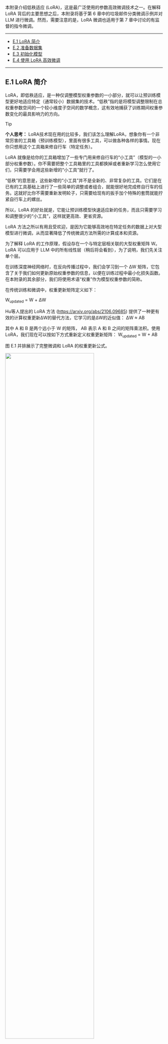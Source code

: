 本附录介绍低秩适应 (LoRA)，这是最广泛使用的参数高效微调技术之一。在解释 LoRA 背后的主要思想之后，本附录将基于第 6 章中的垃圾邮件分类微调示例并对 LLM 进行微调。然而，需要注意的是，LoRA 微调也适用于第 7 章中讨论的有监督的指令微调。

-----

- [E.1 LoRA 简介](#e1-lora-简介)
- [E.2 准备数据集](#e2-准备数据集)
- [E.3 初始化模型](#e3-初始化模型)
- [E.4 使用 LoRA 高效微调](#e4-使用-lora-高效微调)

-----

## E.1 LoRA 简介

LoRA，即低秩适应，是一种仅调整模型权重参数的一小部分，就可以让预训练模型更好地适应特定（通常较小）数据集的技术。“低秩”指的是将模型调整限制在总权重参数空间的一个较小维度子空间的数学概念，这有效地捕获了训练期间权重参数变化的最具影响力的方向。

> [!TIP]
>
> **个人思考：** LoRA技术现在用的比较多，我们该怎么理解LoRA，想象你有一个非常厉害的工具箱（预训练模型），里面有很多工具，可以做各种各样的事情。现在你只想用这个工具箱来修自行车（特定任务）。
>
> LoRA 就像是给你的工具箱增加了一些专门用来修自行车的“小工具”（模型的一小部分权重参数）。你不需要把整个工具箱里的工具都换掉或者重新学习怎么使用它们，只需要学会用这些新增的“小工具”就行了。
>
> “低秩”的意思是，这些新增的“小工具”并不是全新的、非常复杂的工具。它们是在已有的工具基础上进行了一些简单的调整或者组合，就能很好地完成修自行车的任务。这就好比你不需要重新发明轮子，只需要给现有的扳手加个特殊的套筒就能拧紧自行车上的螺丝。
>
> 所以，LoRA 的好处就是，它能让预训练模型快速适应新的任务，而且只需要学习和调整很少的“小工具”，这样就更高效、更省资源。

LoRA 方法之所以有用且受欢迎，是因为它能够高效地在特定任务的数据上对大型模型进行微调，从而显著降低了传统微调方法所需的计算成本和资源。

为了解释 LoRA 的工作原理，假设存在一个与特定层相关联的大型权重矩阵 W。LoRA 可以应用于 LLM 中的所有线性层（稍后将会看到），为了说明，我们先关注单个层。

在训练深度神经网络时，在反向传播过程中，我们会学习到一个 ΔW 矩阵，它包含了关于我们如何更新原始权重参数的信息，以便在训练过程中最小化损失函数。在本附录的其余部分，我们将使用术语“权重”作为模型权重参数的简称。

在传统训练和微调中，权重更新矩阵定义如下：

W<sub>updated</sub> = W + ΔW

Hu等人提出的 LoRA 方法 (https://arxiv.org/abs/2106.09685) 提供了一种更有效的计算权重更新ΔW的替代方法，它学习的是ΔW的近似值：
ΔW ≈ AB

其中 A 和 B 是两个远小于 W 的矩阵， AB 表示 A 和 B 之间的矩阵乘法积。使用 LoRA，我们现在可以按如下方式重新定义权重更新矩阵：
W<sub>updated</sub> = W + AB

图 E.1 并排展示了完整微调和 LoRA 的权重更新公式。

<img src="../Image/appendixE/E.1.png" width="75%" />

如果你仔细观察，你可能会注意到图 E.1 中完整微调和 LoRA 的视觉表示与之前呈现的公式略有不同。这种差异归因于矩阵乘法的分配律，该定律允许我们分离原始权重和更新后的权重，而不是将它们组合在一起。例如，在进行常规微调的情况下，以 x 作为输入数据，我们可以将计算按如下表示:

x ( W + ΔW) = xW + xΔW

同样，我们也可以将 LoRA 按如下表示：

x ( W + AB) = xW + xAB

除了能减少训练期间需要更新的权重数量之外，将 LoRA 权重矩阵与原始模型权重分离的能力使得 LoRA 的实用性更强。这意味着预训练模型的权重可以保持不变，而 LoRA 权重矩阵在训练后使用模型时则可以被动态地应用。

> [!TIP]
>
> **个人思考：** 这段描述的关键在于强调**LoRA 的权重是独立于原始模型权重的**，这带来了很多实际的好处。你可以这样理解：
>
> 想象你已经拥有一个非常庞大的、功能强大的模型，它就像一个已经掌握了很多知识和技能的“超级大脑”。现在你想让这个“超级大脑”专注于解决某个特定的问题，比如识别图片中的猫。
>
> **传统的微调**就像是直接调整这个“超级大脑”内部的很多连接和参数，让它更擅长识别猫。这个过程可能会比较复杂，需要大量的计算资源，而且可能会影响它之前学到的其他知识。
>
> **LoRA 的做法则更聪明：**
>
> 它不是直接修改“超级大脑”原有的结构，而是在它的基础上**增加了一些非常小的、专门用于识别猫的“插件”或者“补丁”**。这些“插件”就是 LoRA 的权重矩阵（A 和 B）。
>
> 关键在于，这些“插件”是**独立**于“超级大脑”本身的核心知识（原始模型权重）的。这意味着：
>
> 1. **原始的“超级大脑”保持不变：** 它仍然拥有之前学到的所有通用知识。你不需要担心为了让它识别猫而忘记了其他技能。
> 2. **“插件”很小，训练起来更快更省资源：** 因为 LoRA 只训练这些新增的“插件”，它们的参数量比原始模型小得多，所以训练起来更快，需要的计算资源也更少。
> 3. **可以灵活地切换任务：** 想象一下，你不仅想让这个“超级大脑”识别猫，还想让它识别狗。使用 LoRA，你可以在同一个原始模型的基础上，训练出另一个专门识别狗的“插件”。当你需要识别猫时，就加载猫的“插件”；需要识别狗时，就加载狗的“插件”。原始的“超级大脑”本身不需要改变。
> 4. **部署和存储更方便：** 因为原始模型很大，而 LoRA 的“插件”很小，所以你只需要存储原始模型一次，然后为不同的任务存储不同的“插件”就可以了，这样可以节省大量的存储空间。

在实践中，将 LoRA 权重分开非常有用，因为它可以在不需要存储 LLM 的多个完整版本的情况下实现模型定制。这显著降低了存储需求并提高了可伸缩性，因为当为每个特定的客户或应用程序定制 LLM 时，只需要调整和保存较小的 LoRA 矩阵。

目前我们已经讨论了 LoRA 的全部内容，在接下来的章节中，让我们看看如何使用它来微调 LLM 以进行垃圾邮件分类，类似于第 6 章中的微调示例。



## E.2 准备数据集

在将 LoRA 应用于第 6 章中的垃圾邮件分类示例之前，我们必须加载将要使用的数据集和预训练模型。

本节中的代码复用了第 6 章中的数据准备工作。（请注意，除了在本节中复用代码之外，我们还可以打开并运行第 6 章的 notebook，然后将 E.4 节中的 LoRA 代码插入到那里。）

首先，我们下载数据集并将其保存为 CSV 文件：

```python
# Listing E.1 Downloading and preparing the dataset

from pathlib import Path
import pandas as pd
from ch06 import (
    download_and_unzip_spam_data,
    create_balanced_dataset,
    random_split
)

url = "https://archive.ics.uci.edu/static/public/228/sms+spam+collection.zip"
zip_path = "sms_spam_collection.zip"
extracted_path = "sms_spam_collection"
data_file_path = Path(extracted_path) / "SMSSpamCollection.tsv"

download_and_unzip_spam_data(url, zip_path, extracted_path, data_file_path)

df = pd.read_csv(data_file_path, sep="\t", header=None, names=["Label", "Text"])
balanced_df = create_balanced_dataset(df)
balanced_df["Label"] = balanced_df["Label"].map({"ham": 0, "spam": 1})

train_df, validation_df, test_df = random_split(balanced_df, 0.7, 0.1)
train_df.to_csv("train.csv", index=None)
validation_df.to_csv("validation.csv", index=None)
test_df.to_csv("test.csv", index=None)
```

接着，我们来创建 `SpamDataset` 实例：

```python
# Listing E.2 Instantiating PyTorch datasets

import torch
from torch.utils.data import Dataset
import tiktoken
from previous_chapters import SpamDataset

tokenizer = tiktoken.get_encoding("gpt2")
train_dataset = SpamDataset("train.csv", max_length=None, tokenizer=tokenizer)
val_dataset = SpamDataset("validation.csv", max_length=train_dataset.max_length,
tokenizer=tokenizer)
test_dataset = SpamDataset("test.csv", max_length=train_dataset.max_length,
tokenizer=tokenizer)
```

在创建 PyTorch 数据集对象之后，我们开始实例化数据加载器：

```python
# Listing E.3 Creating PyTorch data loaders

from torch.utils.data import DataLoader

num_workers = 0
batch_size = 8

torch.manual_seed(123)

train_loader = DataLoader(
    dataset=train_dataset,
    batch_size=batch_size,
    shuffle=True,
    num_workers=num_workers,
    drop_last=True,
)

val_loader = DataLoader(
    dataset=val_dataset,
    batch_size=batch_size,
    num_workers=num_workers,
    drop_last=False,
)

test_loader = DataLoader(
    dataset=test_dataset,
    batch_size=batch_size,
    num_workers=num_workers,
    drop_last=False,
)
```

作为验证步骤，我们遍历数据加载器并检查每个批次是否包含 8 个训练示例，其中每个训练示例包含 120 个 token：

```python
print("Train loader:")
for input_batch, target_batch in train_loader:
		pass
  
print("Input batch dimensions:", input_batch.shape)
print("Label batch dimensions", target_batch.shape)
```

输出如下：

```python
Train loader:
Input batch dimensions: torch.Size([8, 120])
Label batch dimensions torch.Size([8])
```

最后，我们打印每个数据集中的总批次数：

```python
print(f"{len(train_loader)} training batches")
print(f"{len(val_loader)} validation batches")
print(f"{len(test_loader)} test batches")
```

在这种情况下，我们每个数据集拥有的批次数如下：

```python
130 training batches
19 validation batches
38 test batches
```



## E.3 初始化模型

本节将复用第 6 章中的代码来加载和准备预训练的 GPT 模型。我们首先下载模型权重，然后将它们加载到 `GPTModel` 类中：

```python
# Listing E.4 Loading a pretrained GPT model

from gpt_download import download_and_load_gpt2
from previous_chapters import GPTModel, load_weights_into_gpt

CHOOSE_MODEL = "gpt2-small (124M)"
INPUT_PROMPT = "Every effort moves"

BASE_CONFIG = {
    "vocab_size": 50257, # Vocabulary size
    "context_length": 1024, # Context length
    "drop_rate": 0.0, # Dropout rate
    "qkv_bias": True # Query-key-value bias
}

model_configs = {
    "gpt2-small (124M)": {"emb_dim": 768, "n_layers": 12, "n_heads": 12},
    "gpt2-medium (355M)": {"emb_dim": 1024, "n_layers": 24, "n_heads": 16},
    "gpt2-large (774M)": {"emb_dim": 1280, "n_layers": 36, "n_heads": 20},
    "gpt2-xl (1558M)": {"emb_dim": 1600, "n_layers": 48, "n_heads": 25},
}

BASE_CONFIG.update(model_configs[CHOOSE_MODEL])

model_size = CHOOSE_MODEL.split(" ")[-1].lstrip("(").rstrip(")")
settings, params = download_and_load_gpt2(model_size=model_size, models_dir="gpt2")

model = GPTModel(BASE_CONFIG)
load_weights_into_gpt(model, params)
model.eval()
```

为了确保模型已正确加载，让我们再次检查它是否能生成连贯的文本：

```python
from previous_chapters import (
    generate_text_simple,
    text_to_token_ids,
    token_ids_to_text
)

text_1 = "Every effort moves you"

token_ids = generate_text_simple(
    model=model,
    idx=text_to_token_ids(text_1, tokenizer),
    max_new_tokens=15,
    context_size=BASE_CONFIG["context_length"]
)

print(token_ids_to_text(token_ids, tokenizer))
```

如下所示，该模型生成了连贯的文本，这表明模型权重已正确加载：

```python
Every effort moves you forward.
The first step is to understand the importance of your work
```

接着，我们准备模型以进行分类微调，类似于第 6 章那样替换掉输出层：

```python
torch.manual_seed(123)
num_classes = 2
model.out_head = torch.nn.Linear(in_features=768, out_features=num_classes)
device = torch.device("cuda" if torch.cuda.is_available() else "cpu")
model.to(device)
```

最后，让我们计算未微调模型的初始分类准确率（我们预计大概为 50%，这意味着该模型尚无法可靠地区分垃圾邮件和非垃圾邮件）：

```python
from ch06 import calc_accuracy_loader

torch.manual_seed(123)
train_accuracy = calc_accuracy_loader(train_loader, model, device, num_batches=10)
val_accuracy = calc_accuracy_loader(val_loader, model, device, num_batches=10)
test_accuracy = calc_accuracy_loader(test_loader, model, device, num_batches=10)

print(f"Training accuracy: {train_accuracy*100:.2f}%")
print(f"Validation accuracy: {val_accuracy*100:.2f}%")
print(f"Test accuracy: {test_accuracy*100:.2f}%")
```

初始预测准确率如下：

```python
Training accuracy: 46.25%
Validation accuracy: 45.00%
Test accuracy: 48.75%
```



## E.4 使用 LoRA 高效微调

在本节中，我们将使用 LoRA 修改和微调 LLM。我们首先初始化一个 `LoRALayer`，该层会创建矩阵 A 和 B，以及 alpha 缩放因子和秩 (r) 设置。

该层可以接受一个输入并计算相应的输出，如图 E.2 所示。

<img src="../Image/appendixE/E.2.png" width="75%" />

我们可以通过以下代码来实现图 E.2 中描述的 LoRA 层：

```python
# Listing E.5 Implementing a LoRA layer

import math

class LoRALayer(torch.nn.Module):
    def __init__(self, in_dim, out_dim, rank, alpha):
        super().__init__()
        self.A = torch.nn.Parameter(torch.empty(in_dim, rank))
        torch.nn.init.kaiming_uniform_(self.A, a=math.sqrt(5))      #A
        self.B = torch.nn.Parameter(torch.zeros(rank, out_dim))
        self.alpha = alpha
    
    def forward(self, x):
        x = self.alpha * (x @ self.A @ self.B)
        return x
      
      
#A 使用与 PyTorch 中线性层相同的初始化方式
```

在以上代码中，秩决定了矩阵 A 和 B 的内部维度。本质上，这一设置确定了 LoRA 引入的额外参数的数量，用于在模型的适应性和其效率之间通过使用的参数数量进行平衡。

另一个重要的设置 alpha，用作低秩适应输出的缩放因子。它主要决定了来自适应层的输出对原始层输出的影响程度。这可以看作是一种调节低秩适应对层输出影响的方式。

> [!TIP]
>
> **个人思考：** 关于LoRA的重要设置参数，这里讲的不是很清楚，其实这段话解释了 LoRA 方法中两个非常重要的设置：**秩 (rank)** 和 **Alpha**。可以这样理解它们：
>
> **秩 (Rank):**
>
> + **决定了 LoRA “小工具” 的大小:** 还记得之前我们把 LoRA 比作给预训练模型添加一些专门的“小工具”吗？这里的“秩”就决定了这些“小工具”（更具体地说是矩阵 A 和 B）的内部大小。你可以想象成，秩越大，“小工具”就越复杂，包含的信息就越多。
> + **影响额外学习的参数数量:** 秩越大，LoRA 引入的需要学习的额外参数就越多。反之，秩越小，需要学习的参数就越少。
> + **平衡模型的学习能力和效率:**
>   - **秩高一点:** 模型可以学习到更复杂、更细致的针对特定任务的调整，性能可能会更好。但是，需要学习的参数也更多，训练起来可能更慢，更耗费资源。
>   - **秩低一点:** 模型学习的参数更少，训练速度更快，更节省资源。但是，如果秩太低，模型可能没有足够的“能力”来学习到足够好的调整，导致性能不够理想。
>   - **就像给自行车加辅助轮:** 秩就像辅助轮的大小。大的辅助轮（高秩）更容易保持平衡，但可能不够灵活。小的辅助轮（低秩）更灵活，但可能需要更高的骑行技巧。你需要找到一个合适的平衡点。
>
> **Alpha:**
>
> + **LoRA “小工具” 输出的音量调节器:** Alpha 可以看作是一个调节 LoRA 带来的改变有多大的“音量旋钮”。它是一个数字，用来乘以 LoRA “小工具” 的输出结果。
> + **控制适应层对原始层的影响:** Alpha 的大小决定了 LoRA 学习到的调整对原始模型输出的影响程度。
>   + **Alpha 大一点:** LoRA 带来的改变会更明显，模型会更倾向于学习新的任务。
>   + **Alpha 小一点:** LoRA 带来的改变会更微妙，模型更多地还是依赖于它原本学到的知识，只是做一些微小的调整。
>   + **就像调味品:** Alpha 就像你做菜时放的盐。盐放多了（Alpha 大了），菜的味道变化就大；盐放少了（Alpha 小了），菜的味道变化就小。你需要根据你的口味来调整。
>
> **总结一下：**
>
> + **秩 (Rank)** 决定了 LoRA 可以学习多少新的信息，以及需要多少额外的参数。
> + **Alpha** 决定了 LoRA 学习到的信息对最终结果的影响有多大。
>
> 这两个参数都需要根据具体的任务和模型进行调整，以达到最佳的性能和效率。

我们目前实现的 `LoRALayer` 类使我们能够转换层的输入。

在 LoRA 中，典型的目标是替换现有的线性层，从而允许将权重更新直接应用于预先存在的预训练权重，如图 E.3 所示。

<img src="../Image/appendixE/E.3.png" width="75%" />

为了集成图 E.3 所示的原始线性层权重，我们现在创建一个 `LinearWithLoRA` 层。该层利用了之前实现的 `LoRALayer`，旨在替换神经网络中现有的线性层，例如 `GPTModel` 中的自注意力模块或前馈模块：

```python
# Listing E.6 A LinearWithLora layer to replace Linear layers

class LinearWithLoRA(torch.nn.Module):
    def __init__(self, linear, rank, alpha):
        super().__init__()
        self.linear = linear
        self.lora = LoRALayer(
            linear.in_features, linear.out_features, rank, alpha
        )

    def forward(self, x):
   		 return self.linear(x) + self.lora(x)
```

前面的代码将一个标准的线性层与 `LoRALayer` 结合在一起。`forward` 方法通过将原始线性层和 LoRA 层的输出相加来计算最终输出。

由于权重矩阵 B（在 `LoRALayer` 中是 `self.B`）被初始化为零值，矩阵 A 和 B 的乘积将得到一个零矩阵。这确保了该乘法不会改变原始权重，因为加零不会改变它们。

为了将 LoRA 应用于之前定义的 `GPTModel`，我们还引入了一个 `replace_linear_with_lora` 函数。该函数会将模型中所有现有的线性层替换为新创建的 `LinearWithLoRA` 层：

```python
def replace_linear_with_lora(model, rank, alpha):
    for name, module in model.named_children():
        if isinstance(module, torch.nn.Linear):               #A
            setattr(model, name, LinearWithLoRA(module, rank, alpha))
        else:                                                 #B
            replace_linear_with_lora(module, rank, alpha)
            
    
#A 将线性层替换为 LinearWithLoRA
#B 将相同的函数递归地应用于子模块
```

我们现在已经实现了所有必要的代码，以将 `GPTModel` 中的线性层替换为新开发的 `LinearWithLoRA` 层，从而实现参数高效微调。在接下来的章节中，我们将把 `LinearWithLoRA` 升级应用于 `GPTModel` 的多头注意力模块、前馈模块和输出层中的所有线性层，如图 E.4 所示。

<img src="../Image/appendixE/E.4.png" width="75%" />

在我们应用如图 E.4 所示的 `LinearWithLoRA` 层升级之前，我们首先需要冻结原始模型的参数：

```python
total_params = sum(p.numel() for p in model.parameters() if p.requires_grad)
print(f"Total trainable parameters before: {total_params:,}")

for param in model.parameters():
		param.requires_grad = False
    
total_params = sum(p.numel() for p in model.parameters() if p.requires_grad)
print(f"Total trainable parameters after: {total_params:,}")
```

运行代码，可以看到，该模型的所有 1.24 亿个参数现在都不可训练：

```python
Total trainable parameters before: 124,441,346
Total trainable parameters after: 0
```

接着，我们使用 `replace_linear_with_lora` 函数来替换线性层：

```python
replace_linear_with_lora(model, rank=16, alpha=16)
total_params = sum(p.numel() for p in model.parameters() if p.requires_grad)
print(f"Total trainable LoRA parameters: {total_params:,}")
```

添加 LoRA 层后，可训练参数的数量如下：

```python
Total trainable LoRA parameters: 2,666,528
```

如我们所见，使用 LoRA 后，可训练参数的数量减少了近 50 倍。秩和 alpha 一般都默认设置为 16 ，但通常也会增加秩的大小，这从而增加可训练参数的数量。Alpha 通常选择为秩的一半、两倍或相等。

现在可以通过打印模型架构来验证这些层是否已按预期修改：

```python
device = torch.device("cuda" if torch.cuda.is_available() else "cpu")
model.to(device)
print(model)
```

输出如下：

```python
GPTModel(
  (tok_emb): Embedding(50257, 768)
  (pos_emb): Embedding(1024, 768)
  (drop_emb): Dropout(p=0.0, inplace=False)
  (trf_blocks): Sequential(
		...
    (11): TransformerBlock(
    	(att): MultiHeadAttention(
   		 (W_query): LinearWithLoRA(
   			 (linear): Linear(in_features=768, out_features=768, bias=True)
    		 (lora): LoRALayer()
    	 )
      (W_key): LinearWithLoRA(
        (linear): Linear(in_features=768, out_features=768, bias=True)
        (lora): LoRALayer()
      )
      (W_value): LinearWithLoRA(
        (linear): Linear(in_features=768, out_features=768, bias=True)
        (lora): LoRALayer()
      )
      (out_proj): LinearWithLoRA(
        (linear): Linear(in_features=768, out_features=768, bias=True)
        (lora): LoRALayer()
      )
			(dropout): Dropout(p=0.0, inplace=False)
		)
    (ff): FeedForward(
      (layers): Sequential(
        (0): LinearWithLoRA(
          (linear): Linear(in_features=768, out_features=3072, bias=True)
          (lora): LoRALayer()
        )
        (1): GELU()
        (2): LinearWithLoRA(
          (linear): Linear(in_features=3072, out_features=768, bias=True)
          (lora): LoRALayer()
        )
    	)
    )
    (norm1): LayerNorm()
    (norm2): LayerNorm()
    (drop_resid): Dropout(p=0.0, inplace=False)
	 )
 )
 (final_norm): LayerNorm()
 (out_head): LinearWithLoRA(
   (linear): Linear(in_features=768, out_features=2, bias=True)
   (lora): LoRALayer()
 )
)
```

通过输出可以看到，模型现在包含了新的 `LinearWithLoRA` 层，这些层本身包含原始的线性层（我们已将其设置为不可训练）以及我们将要微调的新 LoRA 层。

然而，在开始微调模型之前，我们先计算一下初始分类准确率：

```python
torch.manual_seed(123)
train_accuracy = calc_accuracy_loader(train_loader, model, device, num_batches=10)
val_accuracy = calc_accuracy_loader(val_loader, model, device, num_batches=10)
test_accuracy = calc_accuracy_loader(test_loader, model, device, num_batches=10)

print(f"Training accuracy: {train_accuracy*100:.2f}%")
print(f"Validation accuracy: {val_accuracy*100:.2f}%")
print(f"Test accuracy: {test_accuracy*100:.2f}%")
```

得到的准确率值如下：

```python
Training accuracy: 46.25%
Validation accuracy: 45.00%
Test accuracy: 48.75%
```

如果将这些准确率与第 6 章中的初始值进行比较，我们会发现它们是相同的。这是因为我们将 LoRA 矩阵 B 初始化为零。因此，矩阵 AB 的乘积得到一个零矩阵。这确保了在开始微调之前，该乘法不会改变原始权重，因为加零不会改变它们。

现在，让我们进入激动人心的部分，使用第 6 章中的训练函数来微调模型。在 M3 MacBook Air 笔记本电脑上，训练大约需要 15 分钟；而在 V100 或 A100 GPU 上，则不到半分钟：

```python
# Listing E.7 Finetuning a model with LoRA layers

import time
from ch06 import train_classifier_simple

start_time = time.time()
torch.manual_seed(123)
optimizer = torch.optim.AdamW(model.parameters(), lr=5e-5, weight_decay=0.1)

num_epochs = 5
train_losses, val_losses, train_accs, val_accs, examples_seen = train_classifier_simple(
    model, train_loader, val_loader, optimizer, device,
    num_epochs=num_epochs, eval_freq=50, eval_iter=5,
    tokenizer=tokenizer
)

end_time = time.time()
execution_time_minutes = (end_time - start_time) / 60
print(f"Training completed in {execution_time_minutes:.2f} minutes.")
```

在训练过程中可以看到如下输出：

```python
Ep 1 (Step 000000): Train loss 3.820, Val loss 3.462
Ep 1 (Step 000050): Train loss 0.396, Val loss 0.364
Ep 1 (Step 000100): Train loss 0.111, Val loss 0.229
Training accuracy: 97.50% | Validation accuracy: 95.00%
Ep 2 (Step 000150): Train loss 0.135, Val loss 0.073
Ep 2 (Step 000200): Train loss 0.008, Val loss 0.052
Ep 2 (Step 000250): Train loss 0.021, Val loss 0.179
Training accuracy: 97.50% | Validation accuracy: 97.50%
Ep 3 (Step 000300): Train loss 0.096, Val loss 0.080
Ep 3 (Step 000350): Train loss 0.010, Val loss 0.116
Training accuracy: 97.50% | Validation accuracy: 95.00%
Ep 4 (Step 000400): Train loss 0.003, Val loss 0.151
Ep 4 (Step 000450): Train loss 0.008, Val loss 0.077
Ep 4 (Step 000500): Train loss 0.001, Val loss 0.147
Training accuracy: 100.00% | Validation accuracy: 97.50%
Ep 5 (Step 000550): Train loss 0.007, Val loss 0.094
Ep 5 (Step 000600): Train loss 0.000, Val loss 0.056
Training accuracy: 100.00% | Validation accuracy: 97.50%
    
    
Training completed in 12.10 minutes.  
```

请注意，使用 LoRA 训练模型比第 6 章中不使用 LoRA 训练模型花费更长的时间，因为 LoRA 层在正向传播过程中引入了额外的计算。然而，对于更大的模型，当反向传播的成本变得更高时，模型使用LoRA训练的速度通常比不使用LoRA更快。

可以看到，该模型获得了完美的训练准确率和非常高的验证准确率。我们还可以将损失曲线可视化，以更好地观察训练是否已经收敛。

```python
from ch06 import plot_values

epochs_tensor = torch.linspace(0, num_epochs, len(train_losses))
examples_seen_tensor = torch.linspace(0, examples_seen, len(train_losses))

plot_values(epochs_tensor, examples_seen_tensor, train_losses, val_losses, label="loss")
```

结果如图 E.5 所示。

<img src="../Image/appendixE/E.5.png" width="75%" />

除了基于图 E.5 中显示的损失曲线评估模型外，我们还要计算在完整训练集、验证集和测试集上的准确率（在训练过程中，我们通过 `eval_iter=5` 设置从 5 个批次中近似计算了训练集和验证集的准确率）：

```python
from previous_chapters import calc_accuracy_loader

train_accuracy = calc_accuracy_loader(train_loader, model, device)
val_accuracy = calc_accuracy_loader(val_loader, model, device)
test_accuracy = calc_accuracy_loader(test_loader, model, device)

print(f"Training accuracy: {train_accuracy*100:.2f}%")
print(f"Validation accuracy: {val_accuracy*100:.2f}%")
print(f"Test accuracy: {test_accuracy*100:.2f}%")
```

最终得到的准确率值如下：

```python
Training accuracy: 100.00%
Validation accuracy: 96.64%
Test accuracy: 98.00%
```

最终得到的准确率表明，该模型在训练集、验证集和测试集上都表现良好。训练准确率达到 100%，表明该模型已完美地学习了训练数据。然而，略低的验证集和测试集准确率（分别为 96.64% 和 97.33%）表明存在轻微的过拟合，因为与训练集相比，该模型在新数据上的泛化能力稍差。总的来说，考虑到我们只微调了相对较少数量的模型权重（270 万个 LoRA 权重，而不是原来的 1.24 亿个模型权重），这个结果已经非常不错。







